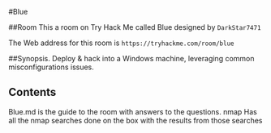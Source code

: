 #Blue

##Room
This a room on Try Hack Me called Blue designed by `DarkStar7471` 

The Web address for this room is
`https://tryhackme.com/room/blue`


##Synopsis.
Deploy & hack into a Windows machine, leveraging common misconfigurations issues.

## Contents
Blue.md is the guide to the room with answers to the questions.
nmap Has all the nmap searches done on the box with the results from those searches